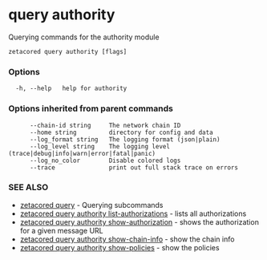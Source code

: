 # query authority

Querying commands for the authority module

```
zetacored query authority [flags]
```

### Options

```
  -h, --help   help for authority
```

### Options inherited from parent commands

```
      --chain-id string     The network chain ID
      --home string         directory for config and data 
      --log_format string   The logging format (json|plain) 
      --log_level string    The logging level (trace|debug|info|warn|error|fatal|panic) 
      --log_no_color        Disable colored logs
      --trace               print out full stack trace on errors
```

### SEE ALSO

* [zetacored query](zetacored_query.md)	 - Querying subcommands
* [zetacored query authority list-authorizations](zetacored_query_authority_list-authorizations.md)	 - lists all authorizations
* [zetacored query authority show-authorization](zetacored_query_authority_show-authorization.md)	 - shows the authorization for a given message URL
* [zetacored query authority show-chain-info](zetacored_query_authority_show-chain-info.md)	 - show the chain info
* [zetacored query authority show-policies](zetacored_query_authority_show-policies.md)	 - show the policies

